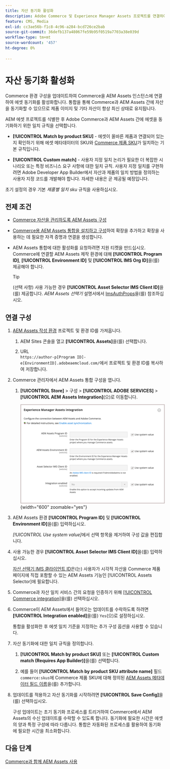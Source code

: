 ```yaml
---
title: 자산 동기화 활성화
description: Adobe Commerce 및 Experience Manager Assets 프로젝트를 연결하여 이러한 두 시스템 간에 에셋을 동기화하는 방법에 대해 알아봅니다.
feature: CMS, Media
exl-id: cc3ae56b-f1c8-4c96-a284-bcd726ce2bab
source-git-commit: 36defb137a48067fe59b95f0519a7703a38e039d
workflow-type: tm+mt
source-wordcount: '457'
ht-degree: 0%

---
```


# 자산 동기화 활성화

Commerce 환경 구성을 업데이트하여 Commerce을 AEM Assets 인스턴스에 연결하여 에셋 동기화를 활성화합니다. 통합을 통해 Commerce과 AEM Assets 간에 자산을 동기화할 수 있으므로 제품 이미지 및 기타 자산이 항상 최신 상태로 유지됩니다.

AEM 에셋 프로젝트를 식별한 후 Adobe Commerce과 AEM Assets 간에 에셋을 동기화하기 위한 일치 규칙을 선택합니다.

- **[!UICONTROL Match by product SKU]** - 에셋이 올바른 제품과 연결되어 있는지 확인하기 위해 에셋 메타데이터의 SKU와 [Commerce 제품 SKU](https://experienceleague.adobe.com/en/docs/commerce-operations/implementation-playbook/glossary#sku)가 일치하는 기본 규칙입니다.

- **[!UICONTROL Custom match]** - 사용자 지정 일치 논리가 필요한 더 복잡한 시나리오 또는 특정 비즈니스 요구 사항에 대한 일치 규칙. 사용자 지정 일치를 구현하려면 Adobe Developer App Builder에서 자산과 제품의 일치 방법을 정의하는 사용자 지정 코드를 개발해야 합니다. 자세한 내용은 곧 제공될 예정입니다.

초기 설정의 경우 기본 *제품별 일치 sku* 규칙을 사용하십시오.

## 전제 조건

- [Commerce 자산을 관리하도록 AEM Assets 구성](aem-assets-configure-aem.md)

- [Commerce용 AEM Assets 통합을 설치하고 구성](aem-assets-configure-commerce.md)하여 확장을 추가하고 확장을 사용하는 데 필요한 자격 증명과 연결을 생성합니다.

- AEM Assets 통합에 대한 활성화를 요청하려면 지원 티켓을 만드십시오. Commerce에 연결할 AEM Assets 제작 환경에 대해 **[!UICONTROL Program ID]**, **[!UICONTROL Environment ID]** 및 **[!UICONTROL IMS Org ID]**&#x200B;을(를) 제공해야 합니다.

  >[!TIP]
  >
  > (선택 사항) 사용 가능한 경우 **[!UICONTROL Asset Selector IMS Client ID]**&#x200B;을(를) 제공합니다. *AEM Assets 선택기* 설명서에서 [ImsAuthProps](https://experienceleague.adobe.com/en/docs/experience-manager-cloud-service/content/assets/manage/asset-selector/asset-selector-integration/integrate-asset-selector-adobe-app)을(를) 참조하십시오.

## 연결 구성

1. [AEM Assets 작성 환경](https://experienceleague.adobe.com/en/docs/experience-manager-cloud-service/content/sites/authoring/quick-start) 프로젝트 및 환경 ID를 가져옵니다.

   1. AEM Sites 콘솔을 열고 **[!UICONTROL Assets]**&#x200B;을(를) 선택합니다.

   1. URL <br>`https://author-p[Program ID]-e[EnvironmentID].adobeaemcloud.com/`에서 프로젝트 및 환경 ID를 복사하여 저장합니다.
1. Commerce 관리자에서 AEM Assets 통합 구성을 엽니다.

   1. **[!UICONTROL Store]** > 구성 > **[!UICONTROL ADOBE SERVICES]** > **[!UICONTROL AEM Assets Integration]**(으)로 이동합니다.

      ![AEM Assets 통합을 통해 통합 사용](assets/aem-assets-integration-enable-config.png){width="600" zoomable="yes"}

1. AEM Assets 환경 **[!UICONTROL Program ID]** 및 **[!UICONTROL Environment ID]**&#x200B;을(를) 입력하십시오.

   *[!UICONTROL Use system value]*&#x200B;에서 선택 항목을 제거하여 구성 값을 편집합니다.

1. 사용 가능한 경우 **[!UICONTROL Asset Selector IMS Client ID]**&#x200B;을(를) 입력하십시오.

   [자산 선택기 IMS 클라이언트 ID](https://experienceleague.adobe.com/en/docs/experience-manager-cloud-service/content/assets/manage/asset-selector/asset-selector-integration/integrate-asset-selector-adobe-app#ims-auth-props)은(는) 사용자가 시각적 자산을 Commerce 제품 페이지에 직접 포함할 수 있는 AEM Assets 기능인 [!UICONTROL Assets Selector]에 필요합니다.

1. Commerce과 자산 일치 서비스 간의 요청을 인증하기 위해 [[!UICONTROL Commerce integration]](aem-assets-configure-commerce.md#add-the-integration-to-the-commerce-environment)을(를) 선택하십시오.

1. Commerce이 AEM Assets에서 들어오는 업데이트를 수락하도록 하려면 **[!UICONTROL Integration enabled]**&#x200B;을(를) `Yes`(으)로 설정하십시오.

   통합을 활성화한 후 에셋 일치 기준을 지정하는 추가 구성 옵션을 사용할 수 있습니다.

1. 자산 동기화에 대한 일치 규칙을 정의합니다.

   1. **[!UICONTROL Match by product SKU]** 또는 **[!UICONTROL Custom match (Requires App Builder)]**&#x200B;을(를) 선택합니다.

   1. 예를 들어 **[!UICONTROL Match by product SKU attribute name]** 필드 `commerce:skus`에 Commerce 제품 SKU에 대해 정의된 [AEM Assets 메타데이터 필드 이름](aem-assets-configure-aem.md#configure-metadata)을(를) 추가합니다.

1. 업데이트를 적용하고 자산 동기화를 시작하려면 **[!UICONTROL Save Config]**&#x200B;을(를) 선택하십시오.

   구성 업데이트는 초기 동기화 프로세스를 트리거하여 Commerce에서 AEM Assets의 수신 업데이트를 수락할 수 있도록 합니다. 동기화에 필요한 시간은 에셋의 양과 특정 구성에 따라 다릅니다. 통합은 자동화된 프로세스를 활용하여 동기화에 필요한 시간을 최소화합니다.

## 다음 단계

[Commerce과 함께 AEM Assets 사용](aem-assets-manage.md)
